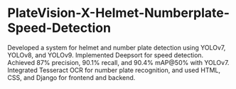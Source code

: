 # PlateVision-X-Helmet-Numberplate-Speed-Detection
Developed a system for helmet and number plate detection using YOLOv7, YOLOv8, and YOLOv9. Implemented Deepsort for speed detection. Achieved 87% precision, 90.1% recall, and 90.4% mAP@50% with YOLOv7. Integrated Tesseract OCR for number plate recognition, and used HTML, CSS, and Django for frontend and backend.
